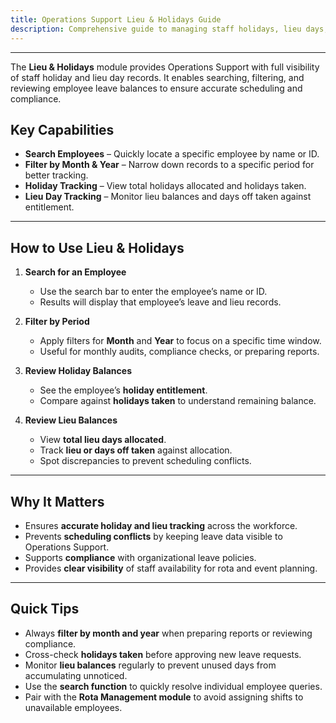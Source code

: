 ```yaml
---
title: Operations Support Lieu & Holidays Guide
description: Comprehensive guide to managing staff holidays, lieu days, and time-off records
---
```


---

The **Lieu & Holidays** module provides Operations Support with full visibility of staff holiday and lieu day records. It enables searching, filtering, and reviewing employee leave balances to ensure accurate scheduling and compliance.

## Key Capabilities

- **Search Employees** – Quickly locate a specific employee by name or ID.
- **Filter by Month & Year** – Narrow down records to a specific period for better tracking.
- **Holiday Tracking** – View total holidays allocated and holidays taken.
- **Lieu Day Tracking** – Monitor lieu balances and days off taken against entitlement.

---

## How to Use Lieu & Holidays

1. **Search for an Employee**

   - Use the search bar to enter the employee’s name or ID.
   - Results will display that employee’s leave and lieu records.

2. **Filter by Period**

   - Apply filters for **Month** and **Year** to focus on a specific time window.
   - Useful for monthly audits, compliance checks, or preparing reports.

3. **Review Holiday Balances**

   - See the employee’s **holiday entitlement**.
   - Compare against **holidays taken** to understand remaining balance.

4. **Review Lieu Balances**
   - View **total lieu days allocated**.
   - Track **lieu or days off taken** against allocation.
   - Spot discrepancies to prevent scheduling conflicts.

---

## Why It Matters

- Ensures **accurate holiday and lieu tracking** across the workforce.
- Prevents **scheduling conflicts** by keeping leave data visible to Operations Support.
- Supports **compliance** with organizational leave policies.
- Provides **clear visibility** of staff availability for rota and event planning.

---

## Quick Tips

- Always **filter by month and year** when preparing reports or reviewing compliance.
- Cross-check **holidays taken** before approving new leave requests.
- Monitor **lieu balances** regularly to prevent unused days from accumulating unnoticed.
- Use the **search function** to quickly resolve individual employee queries.
- Pair with the **Rota Management module** to avoid assigning shifts to unavailable employees.
